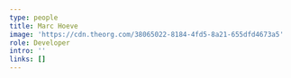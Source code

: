 ```yaml
---
type: people
title: Marc Hoeve
image: 'https://cdn.theorg.com/38065022-8184-4fd5-8a21-655dfd4673a5'
role: Developer
intro: ''
links: []
---
```


